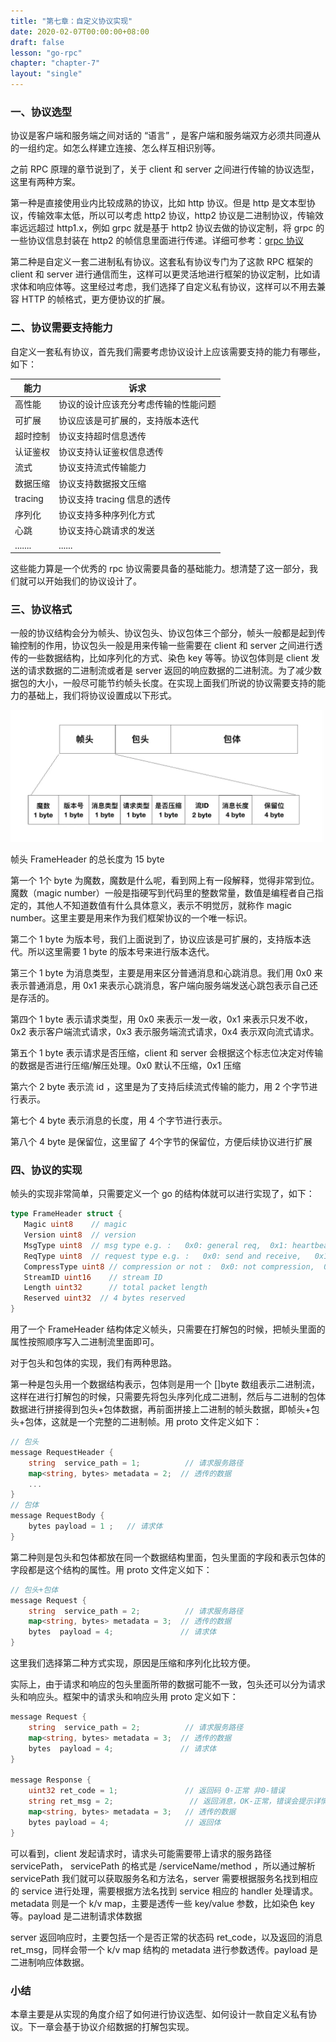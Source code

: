```yaml
---
title: "第七章：自定义协议实现"
date: 2020-02-07T00:00:00+08:00
draft: false
lesson: "go-rpc"
chapter: "chapter-7"
layout: "single"
---
```


### 一、协议选型

协议是客户端和服务端之间对话的 “语言” ，是客户端和服务端双方必须共同遵从的一组约定。如怎么样建立连接、怎么样互相识别等。

之前 RPC 原理的章节说到了，关于 client 和 server 之间进行传输的协议选型，这里有两种方案。

第一种是直接使用业内比较成熟的协议，比如 http 协议。但是 http 是文本型协议，传输效率太低，所以可以考虑 http2 协议，http2 协议是二进制协议，传输效率远远超过 http1.x，例如 grpc 就是基于 http2 协议去做的协议定制，将 grpc 的一些协议信息封装在 http2 的帧信息里面进行传递。详细可参考：[grpc 协议](https://github.com/grpc/grpc/blob/master/doc/PROTOCOL-HTTP2.md)

第二种是自定义一套二进制私有协议。这套私有协议专门为了这款 RPC 框架的 client 和 server 进行通信而生，这样可以更灵活地进行框架的协议定制，比如请求体和响应体等。这里经过考虑，我们选择了自定义私有协议，这样可以不用去兼容 HTTP 的帧格式，更方便协议的扩展。

### 二、协议需要支持能力

自定义一套私有协议，首先我们需要考虑协议设计上应该需要支持的能力有哪些，如下：

| 能力     | 诉求                                 |
| -------- | ------------------------------------ |
| 高性能   | 协议的设计应该充分考虑传输的性能问题 |
| 可扩展   | 协议应该是可扩展的，支持版本迭代     |
| 超时控制 | 协议支持超时信息透传                 |
| 认证鉴权 | 协议支持认证鉴权信息透传             |
| 流式     | 协议支持流式传输能力                 |
| 数据压缩 | 协议支持数据报文压缩                 |
| tracing  | 协议支持 tracing 信息的透传          |
| 序列化   | 协议支持多种序列化方式               |
| 心跳     | 协议支持心跳请求的发送               |
| .......  | ......                               |



这些能力算是一个优秀的 rpc 协议需要具备的基础能力。想清楚了这一部分，我们就可以开始我们的协议设计了。

### 三、协议格式

一般的协议结构会分为帧头、协议包头、协议包体三个部分，帧头一般都是起到传输控制的作用，协议包头一般是用来传输一些需要在 client 和 server 之间进行透传的一些数据结构，比如序列化的方式、染色 key 等等。协议包体则是 client 发送的请求数据的二进制流或者是 server 返回的响应数据的二进制流。为了减少数据包的大小，一般尽可能节约帧头长度。在实现上面我们所说的协议需要支持的能力的基础上，我们将协议设置成以下形式。

![img](/images/go-rpc/7-1.jpg)

帧头 FrameHeader 的总长度为 15 byte

第一个 1个 byte 为魔数，魔数是什么呢，看到网上有一段解释，觉得非常到位。魔数（magic number）一般是指硬写到代码里的整数常量，数值是编程者自己指定的，其他人不知道数值有什么具体意义，表示不明觉厉，就称作 magic number。这里主要是用来作为我们框架协议的一个唯一标识。

第二个 1 byte 为版本号，我们上面说到了，协议应该是可扩展的，支持版本迭代。所以这里需要 1 byte 的版本号来进行版本迭代。

第三个 1 byte 为消息类型，主要是用来区分普通消息和心跳消息。我们用 0x0 来表示普通消息，用 0x1 来表示心跳消息，客户端向服务端发送心跳包表示自己还是存活的。

第四个 1 byte 表示请求类型，用 0x0 来表示一发一收，0x1 来表示只发不收，0x2 表示客户端流式请求，0x3 表示服务端流式请求，0x4 表示双向流式请求。

第五个 1 byte 表示请求是否压缩，client 和 server 会根据这个标志位决定对传输的数据是否进行压缩/解压处理。0x0 默认不压缩，0x1 压缩

第六个 2 byte 表示流 id ，这里是为了支持后续流式传输的能力，用 2 个字节进行表示。

第七个 4 byte 表示消息的长度，用 4 个字节进行表示。

第八个 4 byte 是保留位，这里留了 4个字节的保留位，方便后续协议进行扩展

### 四、协议的实现

帧头的实现非常简单，只需要定义一个 go 的结构体就可以进行实现了，如下：

```go
type FrameHeader struct {
   Magic uint8    // magic
   Version uint8  // version
   MsgType uint8  // msg type e.g. :   0x0: general req,  0x1: heartbeat
   ReqType uint8  // request type e.g. :   0x0: send and receive,   0x1: send but not receive,  0x2: client stream request, 0x3: server stream request, 0x4: bidirectional streaming request
   CompressType uint8 // compression or not :  0x0: not compression,  0x1: compression
   StreamID uint16    // stream ID
   Length uint32      // total packet length
   Reserved uint32  // 4 bytes reserved
}
```

用了一个 FrameHeader 结构体定义帧头，只需要在打解包的时候，把帧头里面的属性按照顺序写入二进制流里面即可。

对于包头和包体的实现，我们有两种思路。

第一种是包头用一个数据结构表示，包体则是用一个 []byte 数组表示二进制流，这样在进行打解包的时候，只需要先将包头序列化成二进制，然后与二进制的包体数据进行拼接得到包头+包体数据，再前面拼接上二进制的帧头数据，即帧头+包头+包体，这就是一个完整的二进制帧。用 proto 文件定义如下：

```go
// 包头
message RequestHeader {
    string  service_path = 1;          // 请求服务路径
    map<string, bytes> metadata = 2;  // 透传的数据
    ...
}
// 包体
message RequestBody {
  	bytes payload = 1 ;   // 请求体
}                
```

第二种则是包头和包体都放在同一个数据结构里面，包头里面的字段和表示包体的字段都是这个结构的属性。用 proto 文件定义如下：

```go
// 包头+包体
message Request {
    string  service_path = 2;          // 请求服务路径
    map<string, bytes> metadata = 3;  // 透传的数据
    bytes  payload = 4;               // 请求体
}
```

这里我们选择第二种方式实现，原因是压缩和序列化比较方便。

实际上，由于请求和响应的包头里面所带的数据可能不一致，包头还可以分为请求头和响应头。框架中的请求头和响应头用 proto 定义如下：

```go
message Request {
    string  service_path = 2;          // 请求服务路径
    map<string, bytes> metadata = 3;  // 透传的数据
    bytes  payload = 4;               // 请求体
}

message Response {
    uint32 ret_code = 1;               // 返回码 0-正常 非0-错误
    string ret_msg = 2;                 // 返回消息，OK-正常，错误会提示详情
    map<string, bytes> metadata = 3;   // 透传的数据
    bytes payload = 4;                 // 返回体
}
```

可以看到，client 发起请求时，请求头可能需要带上请求的服务路径 servicePath， servicePath 的格式是 /serviceName/method ，所以通过解析 servicePath 我们就可以获取服务名和方法名，server 需要根据服务名找到相应的 service 进行处理，需要根据方法名找到 service 相应的 handler 处理请求。 metadata 则是一个 k/v map，主要是透传一些 key/value 参数，比如染色 key 等。payload 是二进制请求体数据

server 返回响应时，主要包括一个是否正常的状态码 ret_code，以及返回的消息 ret_msg，同样会带一个 k/v map 结构的 metadata 进行参数透传。payload 是二进制响应体数据。

### 小结

本章主要是从实现的角度介绍了如何进行协议选型、如何设计一款自定义私有协议。下一章会基于协议介绍数据的打解包实现。